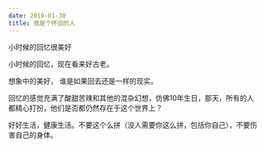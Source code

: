 ```yaml
---
date: 2019-01-30
title: 我是个怀旧的人
---
```

小时候的回忆很美好

小时候的回忆，现在看来好古老。

想象中的美好， 谁是如果回去还是一样的现实。

回忆的感觉充满了酸甜苦辣和其他的混杂幻想，仿佛10年生日，那天，所有的人都精心打扮，他们是否都仍然存在于这个世界上？

好好生活，健康生活。不要这个么拼（没人需要你这么拼，包括你自己），不要伤害自己的身体。

